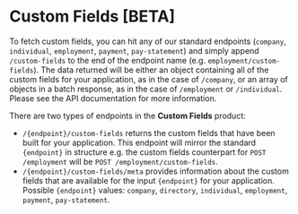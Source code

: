 # Custom Fields [BETA]

To fetch custom fields, you can hit any of our standard endpoints (`company`, `individual`, `employment`, `payment`, `pay-statement`) and simply append `/custom-fields` to the end of the endpoint name (e.g. `employment/custom-fields`). The data returned will be either an object containing all of the custom fields for your application, as in the case of `/company`, or an array of objects in a batch response, as in the case of `/employment` or `/individual`. Please see the API documentation for more information. 

There are two types of endpoints in the **Custom Fields** product:
- `/{endpoint}/custom-fields` returns the custom fields that have been built for your application. This endpoint will mirror the standard `{endpoint}` in structure e.g. the custom fields counterpart for `POST /employment` will be `POST /employment/custom-fields`.
- `/{endpoint}/custom-fields/meta` provides information about the custom fields that are available for the input `{endpoint}` for your application. 
Possible `{endpoint}` values: `company`, `directory`, `individual`, `employment`, `payment`, `pay-statement`.
